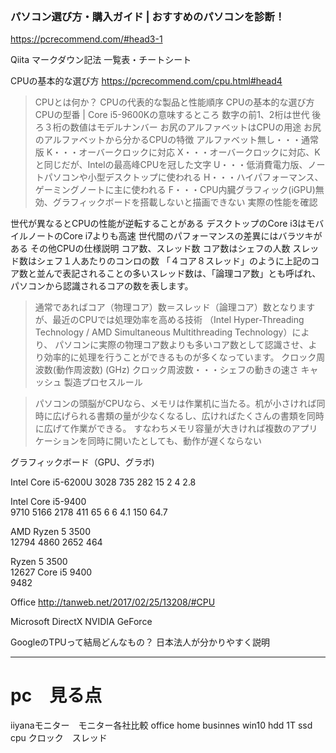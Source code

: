 ### パソコン選び方・購入ガイド | おすすめのパソコンを診断！
https://pcrecommend.com/#head3-1

Qiita マークダウン記法 一覧表・チートシート


CPUの基本的な選び方
https://pcrecommend.com/cpu.html#head4
>CPUとは何か？
CPUの代表的な製品と性能順序
CPUの基本的な選び方
CPUの型番 | Core i5-9600Kの意味するところ
数字の前1、2桁は世代
後ろ３桁の数値はモデルナンバー
お尻のアルファベットはCPUの用途
お尻のアルファベットから分かるCPUの特徴
アルファベット無し・・・通常版
K・・・オーバークロックに対応
X・・・オーバークロックに対応、Kと同じだが、Intelの最高峰CPUを冠した文字
U・・・低消費電力版、ノートパソコンや小型デスクトップに使われる
H・・・ハイパフォーマンス、ゲーミングノートに主に使われる
F・・・CPU内臓グラフィック(iGPU)無効、グラフィックボードを搭載しないと描画できない
実際の性能を確認

世代が異なるとCPUの性能が逆転することがある
デスクトップのCore i3はモバイルノートのCore i7よりも高速
世代間のパフォーマンスの差異にはバラツキがある
その他CPUの仕様説明
コア数、スレッド数
コア数はシェフの人数
スレッド数はシェフ１人あたりのコンロの数
「４コア８スレッド」のように上記のコア数と並んで表記されることの多いスレッド数は、「論理コア数」とも呼ばれ、パソコンから認識されるコアの数を表します。
>通常であればコア（物理コア）数＝スレッド（論理コア）数となりますが、最近のCPUでは処理効率を高める技術
（Intel Hyper-Threading Technology / AMD Simultaneous Multithreading Technology）により、
パソコンに実際の物理コア数よりも多いコア数として認識させ、より効率的に処理を行うことができるものが多くなっています。
クロック周波数(動作周波数) (GHz)
クロック周波数・・・シェフの動きの速さ
キャッシュ
製造プロセスルール


>パソコンの頭脳がCPUなら、メモリは作業机に当たる。机が小さければ同時に広げられる書類の量が少なくなるし、広ければたくさんの書類を同時に広げて作業ができる。
すなわちメモリ容量が大きければ複数のアプリケーションを同時に開いたとしても、動作が遅くならない


グラフィックボード（GPU、グラボ)



Intel Core i5-6200U	
3028
735
282
15	2	4	2.8

Intel Core i5-9400	
9710
5166
2178
411
65	6	6	4.1	150	64.7

AMD Ryzen 5 3500	
12794
4860
2652
464


Ryzen 5 3500	
12627
Core i5 9400	
9482

Office 
http://tanweb.net/2017/02/25/13208/#CPU

Microsoft DirectX
NVIDIA GeForce

GoogleのTPUって結局どんなもの？ 日本法人が分かりやすく説明
_________________________________________________________

# pc　見る点
iiyanaモニター　モニター各社比較
office home businnes
win10
hdd 1T
ssd
cpu 
クロック　スレッド
